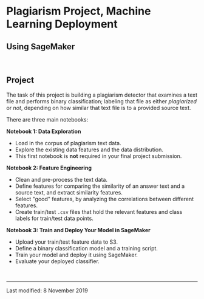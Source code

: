 # Plagiarism Project, Machine Learning Deployment

## Using SageMaker

<br>

## Project

The task of this project is building a plagiarism detector that examines a text file and performs binary classification; labeling that file as either *plagiarized* or *not*, depending on how similar that text file is to a provided source text. 

There are three main notebooks:

**Notebook 1: Data Exploration**
* Load in the corpus of plagiarism text data.
* Explore the existing data features and the data distribution.
* This first notebook is **not** required in your final project submission.

**Notebook 2: Feature Engineering**

* Clean and pre-process the text data.
* Define features for comparing the similarity of an answer text and a source text, and extract similarity features.
* Select "good" features, by analyzing the correlations between different features.
* Create train/test `.csv` files that hold the relevant features and class labels for train/test data points.

**Notebook 3: Train and Deploy Your Model in SageMaker**

* Upload your train/test feature data to S3.
* Define a binary classification model and a training script.
* Train your model and deploy it using SageMaker.
* Evaluate your deployed classifier.

<br>

---

Last modified: 8 November 2019

